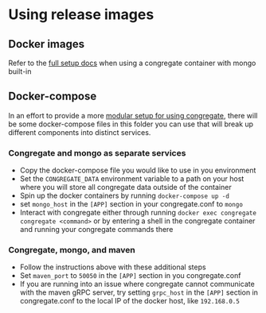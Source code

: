 # Using release images

## Docker images

Refer to the [full setup docs](../docs/full_setup.md) when using a congregate container with mongo built-in

## Docker-compose

In an effort to provide a more [modular setup for using congregate](https://gitlab.com/groups/gitlab-org/professional-services-automation/tools/-/epics/115),
there will be some docker-compose files in this folder
you can use that will break up different components into distinct services.

### Congregate and mongo as separate services

- Copy the docker-compose file you would like to use in you environment
- Set the `CONGREGATE_DATA` environment variable to a path on your host
  where you will store all congregate data outside of the container
- Spin up the docker containers by running `docker-compose up -d`
- set `mongo_host` in the `[APP]` section in your congregate.conf to `mongo`
- Interact with congregate either through running `docker exec congregate congregate <command>` 
  or by entering a shell in the congregate container and running your congregate commands there

### Congregate, mongo, and maven

- Follow the instructions above with these additional steps
- Set `maven_port` to `50050` in the `[APP]` section in you congregate.conf
- If you are running into an issue where congregate cannot communicate with
  the maven gRPC server, try setting `grpc_host` in the `[APP]` section in 
  congregate.conf to the local IP of the docker host, like `192.168.0.5`
